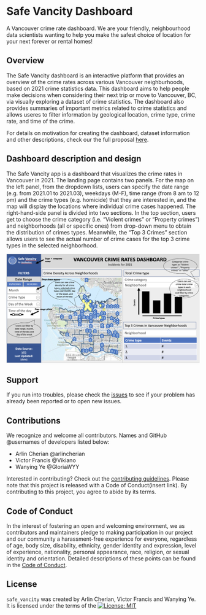 # Safe Vancity Dashboard
A Vancouver crime rate dashboard. We are your friendly, neighbourhood data scientists wanting to help you make the safest choice of location for your next forever or rental homes!
## Overview

The Safe Vancity dashboard is an interactive platform that provides an overview of the crime rates across various Vancouver neighburhoods, based on 2021 crime statistics data. This dashboard aims to help people make decisions when considering their next trip or move to Vancouver, BC, via visually exploring a dataset of crime statistics. The dashboard also provides summaries of important metrics related to crime statistics and allows useres to filter information by geological location, crime type, crime rate, and time of the crime. 

For details on motivation for creating the dashboard, dataset information and other descriptions, check our the full proposal [here](https://github.com/UBC-MDS/safe_vancity/blob/main/reports/proposal.md).

## Dashboard description and design

The Safe Vancity app is a dashboard that visualizes the crime rates in Vancouver in 2021. The landing page contains two panels. For the map on the left panel, from the dropdown lists, users can specify the date range (e.g. from 2021.01 to 2021.03), weekdays (M-F), time range (from 8 am to 12 pm) and the crime types (e.g. homicide) that they are interested in, and the map will display the locations where individual crime cases happened. The right-hand-side panel is divided into two sections. In the top section, users get to choose the crime category (i.e. “Violent crimes” or “Property crimes”) and neighborhoods (all or specific ones) from drop-down menu to obtain the distribution of crimes types. Meanwhile, the “Top 3 Crimes” section allows users to see the actual number of crime cases for the top 3 crime types in the selected neighborhood.

![Dashboard design](https://github.com/UBC-MDS/safe_vancity/blob/main/src/images/dash_design.png)

## Support

If you run into troubles, please check the [issues](https://github.com/UBC-MDS/safe_vancity/issues) to see if your problem has already been reported or to open new issues.

## Contributions

We recognize and welcome all contributors. Names and GitHub @usernames of developers listed below:

- Arlin Cherian @arlincherian
- Victor Francis @Vikiano
- Wanying Ye @GloriaWYY

Interested in contributing? Check out the [contributing guidelines](https://github.com/UBC-MDS/safe_vancity/blob/main/CONTRIBUTING.md). Please note that this project is released with a Code of Conduct(insert link). By contributing to this project, you agree to abide by its terms.

## Code of Conduct 

In the interest of fostering an open and welcoming environment, we as contributors and maintainers pledge to making participation in our project and our community a harassment-free experience for everyone, regardless of age, body size, disability, ethnicity, gender identity and expression, level of experience, nationality, personal appearance, race, religion, or sexual identity and orientation. Detailed descriptions of these points can be found in the [Code of Conduct](https://github.com/UBC-MDS/safe_vancity/blob/main/CODE_OF_CONDUCT.md). 

## License

`safe_vancity` was created by Arlin Cherian, Victor Francis and Wanying Ye. It is licensed under the terms of the [![License: MIT](https://img.shields.io/badge/License-MIT-yellow.svg)](https://opensource.org/licenses/MIT)






